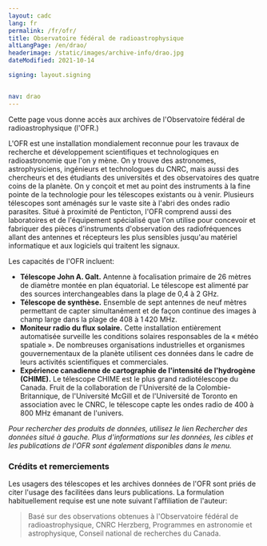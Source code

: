 ```yaml
---
layout: cadc
lang: fr
permalink: /fr/ofr/
title: Observatoire fédéral de radioastrophysique
altLangPage: /en/drao/
headerimage: /static/images/archive-info/drao.jpg
dateModified: 2021-10-14

signing: layout.signing


nav: drao
---
```


<p>
  Cette page vous donne accès aux archives de l'Observatoire fédéral de radioastrophysique (l'OFR.)
</p>

<p>
  L'OFR est une installation mondialement reconnue pour les travaux de recherche et développement
  scientifiques et technologiques en radioastronomie que l'on y mène. On y trouve des astronomes,
  astrophysiciens, ingénieurs et technologues du CNRC, mais aussi des chercheurs et des étudiants des
  universités et des observatoires des quatre coins de la planète. On y conçoit et met au point des
  instruments à la fine pointe de la technologie pour les télescopes existants ou à venir. Plusieurs
  télescopes sont aménagés sur le vaste site à l'abri des ondes radio parasites. Situé à proximité de Penticton,
  l'OFR comprend aussi des laboratoires et de l'équipement spécialisé que l'on utilise pour concevoir et
  fabriquer des pièces d'instruments d'observation des radiofréquences allant des antennes et récepteurs
  les plus sensibles jusqu'au matériel informatique et aux logiciels qui traitent les signaux.
</p>


<p>
  Les capacités de l'OFR incluent:
</p><ul>
  <li>
    <b>Télescope John A. Galt.</b> Antenne à focalisation primaire de 26 mètres de diamètre montée en plan équatorial.
    Le télescope est alimenté par des sources interchangeables dans la plage de 0,4 à 2 GHz.
  </li>
  <li>
    <b>Télescope de synthèse.</b> Ensemble de sept antennes de neuf mètres permettant de capter
    simultanément et de façon continue des images à champ large dans la plage de 408 à 1 420 MHz.
  </li>
  <li>
    <b>Moniteur radio du flux solaire.</b> Cette installation entièrement automatisée surveille les conditions solaires
    responsables de la « météo spatiale ». De nombreuses organisations industrielles et organismes gouvernementaux
    de la planète utilisent ces données dans le cadre de leurs activités scientifiques et commerciales.
  </li>
  <li>
    <b>Expérience canadienne de cartographie de l'intensité de l'hydrogène (CHIME).</b>
    Le télescope CHIME est le plus grand radiotélescope du Canada. Fruit de
    la collaboration de l'Université de la Colombie-Britannique, de l'Université McGill et de
    l'Université de Toronto en association avec le CNRC, le télescope capte les ondes radio de 400 à 800 MHz
    émanant de l'univers.
  </li>
</ul>

<p></p>

<p>
  <i>
    Pour rechercher des produits de données, utilisez le lien Rechercher des données situé à gauche.
    Plus d'informations sur les données, les cibles et les publications de l'OFR sont également
    disponibles dans le menu.
  </i>
</p>

<div class="about_text">

  <h3>Crédits et remerciements</h3>

  <p>
    Les usagers des télescopes et les archives données de l'OFR sont priés de citer l'usage des
    facilitées dans leurs publications. La formulation habituellement requise est une note suivant
    l'affiliation de l'auteur:
  </p>

  <blockquote>
    Basé sur des observations obtenues à l'Observatoire fédéral de radioastrophysique, CNRC Herzberg,
    Programmes en astronomie et astrophysique, Conseil national de recherches du Canada.
  </blockquote>

</div>

